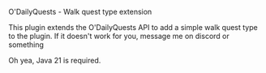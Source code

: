 O'DailyQuests - Walk quest type extension

This plugin extends the O'DailyQuests API to add a simple walk quest type to the plugin.
If it doesn't work for you, message me on discord or something

Oh yea, Java 21 is required.
